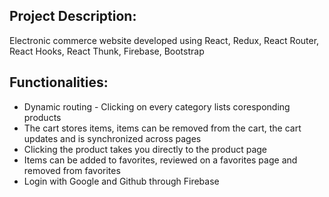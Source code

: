 ## Project Description:
 Electronic commerce website developed using React, Redux, React Router, React Hooks, React Thunk, Firebase, Bootstrap
## Functionalities:                   
* Dynamic routing - Clicking on every category lists coresponding products
* The cart stores items, items can be removed from the cart, the cart updates and is synchronized across pages 
* Clicking the product takes you directly to the product page
* Items can be added to favorites, reviewed on a favorites page and removed from favorites
* Login with Google and Github through Firebase
                            
                        
